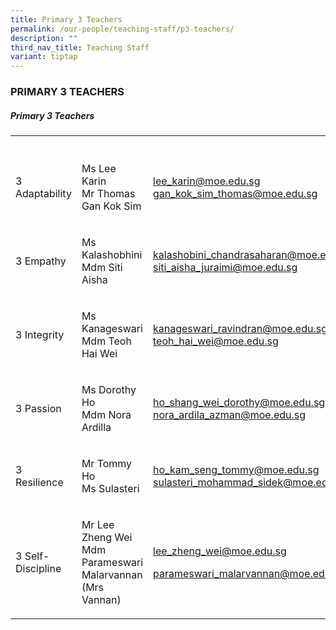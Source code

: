 ```yaml
---
title: Primary 3 Teachers
permalink: /our-people/teaching-staff/p3-teachers/
description: ""
third_nav_title: Teaching Staff
variant: tiptap
---
```

<h3>PRIMARY 3 TEACHERS</h3>
<h5>Primary 3 Teachers</h5>
<table>
<tbody>
<tr>
<th rowspan="1" colspan="1">
<p></p>
</th>
<th rowspan="1" colspan="1">
<p></p>
</th>
<th rowspan="1" colspan="1">
<p></p>
</th>
</tr>
<tr>
<td rowspan="1" colspan="1">
<p>3 Adaptability</p>
</td>
<td rowspan="1" colspan="1">
<p>Ms Lee Karin
<br>Mr Thomas Gan Kok Sim</p>
</td>
<td rowspan="1" colspan="1">
<p><a href="mailto:lee_karin@moe.edu.sg" rel="noopener noreferrer nofollow" target="_blank">lee_karin@moe.edu.sg</a> 
<br><a href="mailto:gan_kok_sim_thomas@moe.edu.sg" rel="noopener noreferrer nofollow" target="_blank">gan_kok_sim_thomas@moe.edu.sg</a>
</p>
</td>
</tr>
<tr>
<td rowspan="1" colspan="1">
<p>3 Empathy</p>
</td>
<td rowspan="1" colspan="1">
<p>Ms Kalashobhini
<br>Mdm Siti Aisha</p>
</td>
<td rowspan="1" colspan="1">
<p><a href="mailto:kalashobini_chandrasaharan@moe.edu.sg" rel="noopener noreferrer nofollow" target="_blank">kalashobini_chandrasaharan@moe.edu.sg</a> 
<br><a href="mailto:siti_aisha_juraimi@moe.edu.sg" rel="noopener noreferrer nofollow" target="_blank">siti_aisha_juraimi@moe.edu.sg</a> 
<br>
</p>
</td>
</tr>
<tr>
<td rowspan="1" colspan="1">
<p>3 Integrity</p>
</td>
<td rowspan="1" colspan="1">
<p>Ms Kanageswari
<br>Mdm Teoh Hai Wei</p>
</td>
<td rowspan="1" colspan="1">
<p><a href="mailto:kanageswari_ravindran@moe.edu.sg" rel="noopener noreferrer nofollow" target="_blank">kanageswari_ravindran@moe.edu.sg</a> 
<br><a href="mailto:teoh_hai_wei@moe.edu.sg" rel="noopener noreferrer nofollow" target="_blank">teoh_hai_wei@moe.edu.sg</a> 
<br>
</p>
</td>
</tr>
<tr>
<td rowspan="1" colspan="1">
<p>3 Passion</p>
</td>
<td rowspan="1" colspan="1">
<p>Ms Dorothy Ho
<br>Mdm Nora Ardilla</p>
</td>
<td rowspan="1" colspan="1">
<p><a href="mailto:ho_shang_wei_dorothy@moe.edu.sg" rel="noopener noreferrer nofollow" target="_blank">ho_shang_wei_dorothy@moe.edu.sg</a> 
<br><a href="mailto:nora_ardila_azman@moe.edu.sg" rel="noopener noreferrer nofollow" target="_blank">nora_ardila_azman@moe.edu.sg</a>
</p>
</td>
</tr>
<tr>
<td rowspan="1" colspan="1">
<p>3 Resilience</p>
</td>
<td rowspan="1" colspan="1">
<p>Mr Tommy Ho
<br>Ms Sulasteri</p>
</td>
<td rowspan="1" colspan="1">
<p><a href="mailto:ho_kam_seng_tommy@moe.edu.sg" rel="noopener noreferrer nofollow" target="_blank">ho_kam_seng_tommy@moe.edu.sg</a> 
<br><a href="mailto:sulasteri_mohammad_sidek@moe.edu.sg" rel="noopener noreferrer nofollow" target="_blank">sulasteri_mohammad_sidek@moe.edu.sg</a> 
<br>
</p>
</td>
</tr>
<tr>
<td rowspan="1" colspan="1">
<p>3 Self-Discipline</p>
</td>
<td rowspan="1" colspan="1">
<p>Mr Lee Zheng Wei
<br>Mdm Parameswari Malarvannan (Mrs Vannan)</p>
</td>
<td rowspan="1" colspan="1">
<p><a href="mailto:lee_zheng_wei@moe.edu.sg" rel="noopener noreferrer nofollow" target="_blank">lee_zheng_wei@moe.edu.sg</a>
</p>
<p><a href="mailto:parameswari_malarvannan@moe.edu.sg" rel="noopener noreferrer nofollow" target="_blank">parameswari_malarvannan@moe.edu.sg</a>
</p>
</td>
</tr>
</tbody>
</table>
<p>
<br>
</p>